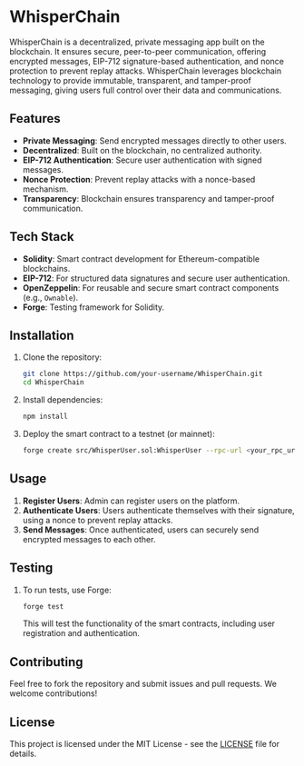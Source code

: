 # WhisperChain

WhisperChain is a decentralized, private messaging app built on the blockchain. It ensures secure, peer-to-peer communication, offering encrypted messages, EIP-712 signature-based authentication, and nonce protection to prevent replay attacks. WhisperChain leverages blockchain technology to provide immutable, transparent, and tamper-proof messaging, giving users full control over their data and communications.

## Features

- **Private Messaging**: Send encrypted messages directly to other users.
- **Decentralized**: Built on the blockchain, no centralized authority.
- **EIP-712 Authentication**: Secure user authentication with signed messages.
- **Nonce Protection**: Prevent replay attacks with a nonce-based mechanism.
- **Transparency**: Blockchain ensures transparency and tamper-proof communication.

## Tech Stack

- **Solidity**: Smart contract development for Ethereum-compatible blockchains.
- **EIP-712**: For structured data signatures and secure user authentication.
- **OpenZeppelin**: For reusable and secure smart contract components (e.g., `Ownable`).
- **Forge**: Testing framework for Solidity.

## Installation

1. Clone the repository:

   ```bash
   git clone https://github.com/your-username/WhisperChain.git
   cd WhisperChain
   ```

2. Install dependencies:

   ```bash
   npm install
   ```

3. Deploy the smart contract to a testnet (or mainnet):

   ```bash
   forge create src/WhisperUser.sol:WhisperUser --rpc-url <your_rpc_url> --private-key <your_private_key>
   ```

## Usage

1. **Register Users**: Admin can register users on the platform.
2. **Authenticate Users**: Users authenticate themselves with their signature, using a nonce to prevent replay attacks.
3. **Send Messages**: Once authenticated, users can securely send encrypted messages to each other.

## Testing

1. To run tests, use Forge:

   ```bash
   forge test
   ```

   This will test the functionality of the smart contracts, including user registration and authentication.

## Contributing

Feel free to fork the repository and submit issues and pull requests. We welcome contributions!

## License

This project is licensed under the MIT License - see the [LICENSE](LICENSE) file for details.
